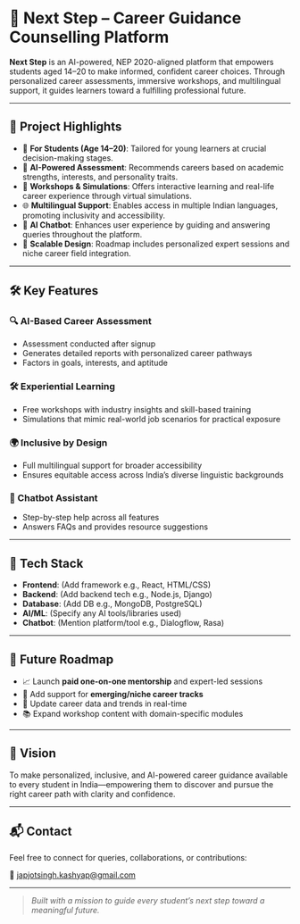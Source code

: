 # 🚀 Next Step – Career Guidance Counselling Platform

**Next Step** is an AI-powered, NEP 2020-aligned platform that empowers students aged 14–20 to make informed, confident career choices. Through personalized career assessments, immersive workshops, and multilingual support, it guides learners toward a fulfilling professional future.

---

## 🌟 Project Highlights

- 🎯 **For Students (Age 14–20)**: Tailored for young learners at crucial decision-making stages.
- 🤖 **AI-Powered Assessment**: Recommends careers based on academic strengths, interests, and personality traits.
- 🧠 **Workshops & Simulations**: Offers interactive learning and real-life career experience through virtual simulations.
- 🌐 **Multilingual Support**: Enables access in multiple Indian languages, promoting inclusivity and accessibility.
- 💬 **AI Chatbot**: Enhances user experience by guiding and answering queries throughout the platform.
- 🔮 **Scalable Design**: Roadmap includes personalized expert sessions and niche career field integration.

---

## 🛠️ Key Features

### 🔍 AI-Based Career Assessment
- Assessment conducted after signup
- Generates detailed reports with personalized career pathways
- Factors in goals, interests, and aptitude

### 🛠️ Experiential Learning
- Free workshops with industry insights and skill-based training
- Simulations that mimic real-world job scenarios for practical exposure

### 🌍 Inclusive by Design
- Full multilingual support for broader accessibility
- Ensures equitable access across India’s diverse linguistic backgrounds

### 🤖 Chatbot Assistant
- Step-by-step help across all features
- Answers FAQs and provides resource suggestions

---

## 🧰 Tech Stack

- **Frontend**: (Add framework e.g., React, HTML/CSS)
- **Backend**: (Add backend tech e.g., Node.js, Django)
- **Database**: (Add DB e.g., MongoDB, PostgreSQL)
- **AI/ML**: (Specify any AI tools/libraries used)
- **Chatbot**: (Mention platform/tool e.g., Dialogflow, Rasa)

---

## 🔭 Future Roadmap

- 📈 Launch **paid one-on-one mentorship** and expert-led sessions
- 🧩 Add support for **emerging/niche career tracks**
- 🔄 Update career data and trends in real-time
- 📚 Expand workshop content with domain-specific modules

---

## 🎯 Vision

To make personalized, inclusive, and AI-powered career guidance available to every student in India—empowering them to discover and pursue the right career path with clarity and confidence.

---

## 📬 Contact

Feel free to connect for queries, collaborations, or contributions:

📧 japjotsingh.kashyap@gmail.com

---

> *Built with a mission to guide every student’s next step toward a meaningful future.*

